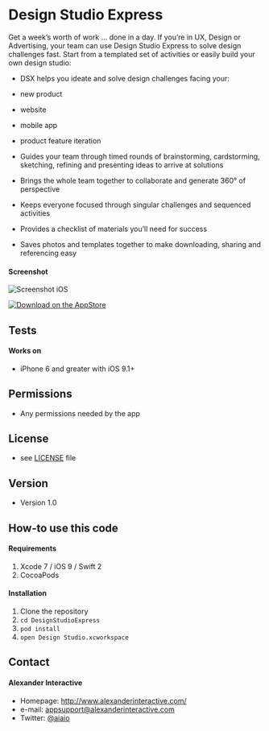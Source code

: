 Design Studio Express
======
Get a week’s worth of work … done in a day. If you’re in UX, Design or Advertising, 
your team can use Design Studio Express to solve design challenges fast. 
Start from a templated set of activities or easily build your own design studio:
* DSX helps you ideate and solve design challenges facing your:

* new product

* website

* mobile app

* product feature iteration

* Guides your team through timed rounds of brainstorming, cardstorming, sketching, refining and presenting ideas to arrive at solutions

* Brings the whole team together to collaborate and generate 360° of perspective

* Keeps everyone focused through singular challenges and sequenced activities

* Provides a checklist of materials you’ll need for success

* Saves photos and templates together to make downloading, sharing and referencing easy

#### Screenshot
![Screenshot iOS](http://url/screenshot-appname-ios.png "screenshot iOS")

<!-- edit this image location -->
[![Download on the AppStore](https://raw.github.com/repat/README-template/master/appstore.png)](https://itunes.apple.com/us/app/design-studio-express/id1054379438)

## Tests
#### Works on
* iPhone 6 and greater with iOS 9.1+

## Permissions
* Any permissions needed by the app

## License 
* see [LICENSE](https://github.com/aiaio/DesignStudioExpress/blob/master/LICENSE.md) file

## Version 
* Version 1.0

## How-to use this code
#### Requirements
1. Xcode 7 / iOS 9 / Swift 2
2. CocoaPods

#### Installation

1. Clone the repository
2. `cd DesignStudioExpress`
3. `pod install`
4. `open Design Studio.xcworkspace`

## Contact
#### Alexander Interactive
* Homepage: http://www.alexanderinteractive.com/
* e-mail: appsupport@alexanderinteractive.com
* Twitter: [@aiaio](https://twitter.com/aiaio "aiaio on Twitter")
